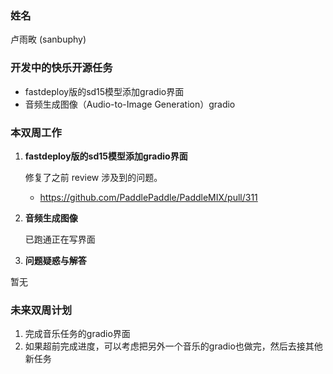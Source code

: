 ### 姓名

卢雨畋 (sanbuphy)

### 开发中的快乐开源任务

- fastdeploy版的sd15模型添加gradio界面
- 音频生成图像（Audio-to-Image Generation）gradio

### 本双周工作

1. **fastdeploy版的sd15模型添加gradio界面**

   修复了之前 review 涉及到的问题。
   - <https://github.com/PaddlePaddle/PaddleMIX/pull/311>

2. **音频生成图像**
   
   已跑通正在写界面

3. **问题疑惑与解答**

暂无

### 未来双周计划

1. 完成音乐任务的gradio界面
2. 如果超前完成进度，可以考虑把另外一个音乐的gradio也做完，然后去接其他新任务
